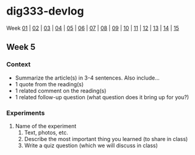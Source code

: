 # dig333-devlog


Week [01](week-01.md) | [02](week-02.md) | [03](week-03.md) | [04](week-04.md) | [05](week-05.md) | [06](week-06.md) | [07](week-07.md) | [08](week-08.md) | [09](week-09.md) | [10](week-10.md) | [11](week-11.md) | [12](week-12.md) | [13](week-13.md) | [14](week-14.md) | [15](week-15.md)

<!--
BELOW IS A WEEKLY TEMPLATE. COPY/PASTE IT TO ADD A WEEK. SEE ASSIGNMENTS FOR DETAILS 
https://docs.google.com/document/d/1PAoPz-3vDPFWS5q9RHRb-dC7T4earpFXJW8w6v9wfZ0/edit
-->

## Week 5

### Context

- Summarize the article(s) in 3-4 sentences. Also include...
- 1 quote from the reading(s)
- 1 related comment on the reading(s)
- 1 related follow-up question (what question does it bring up for you?)


### Experiments

<!-- List each Platt experiment / Monk recipe outcome, adding notes, photos, schematics, captions to show your work. -->

1. Name of the experiment
    1. Text, photos, etc.
    1. Describe the most important thing you learned (to share in class)
    1. Write a quiz question (which we will discuss in class)




